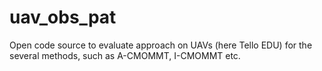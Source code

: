 # uav_obs_pat
Open code source to evaluate approach on UAVs (here Tello EDU) for the several methods, such as A-CMOMMT, I-CMOMMT etc.
